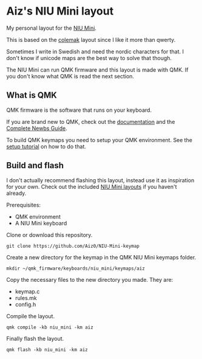 # Aiz's NIU Mini layout
My personal layout for the [NIU Mini](https://kbdfans.com/products/niu-mini-40-diy-kit).

This is based on the [colemak](https://colemak.com/) layout since I like it more than qwerty.

Sometimes I write in Swedish and need the nordic characters for that. I don't know if unicode maps are the best way to solve that though.

The NIU Mini can run QMK firmware and this layout is made with QMK. If you don't know what QMK is read the next section.

## What is QMK
QMK firmware is the software that runs on your keyboard.

If you are brand new to QMK, check out the [documentation](https://docs.qmk.fm/#/) and the [Complete Newbs Guide](https://docs.qmk.fm/#/newbs).

To build QMK keymaps you need to setup your QMK environment. See the [setup tutorial](https://docs.qmk.fm/#/newbs_getting_started) on how to do that.

## Build and flash
I don't actually recommend flashing this layout, instead use it as inspiration for your own.
Check out the included [NIU Mini layouts](https://github.com/qmk/qmk_firmware/tree/master/keyboards/niu_mini/keymaps) if you haven't already.

Prerequisites:
- QMK environment
- A NIU Mini keyboard

Clone or download this repository.
```
git clone https://github.com/Aiz0/NIU-Mini-keymap
```
Create a new directory for the keymap in the QMK NIU Mini keymaps folder.

```
mkdir ~/qmk_firmware/keyboards/niu_mini/keymaps/aiz
```

Copy the necessary files to the new directory you made. They are:
- keymap.c
- rules.mk
- config.h

Compile the layout.
```
qmk compile -kb niu_mini -km aiz
```

Finally flash the layout.
```
qmk flash -kb niu_mini -km aiz
```
